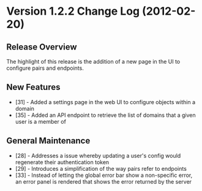 # Version 1.2.2 Change Log (2012-02-20)

## Release Overview

The highlight of this release is the addition of a new page in the UI to configure pairs and endpoints.

## New Features

* [31] - Added a settings page in the web UI to configure objects within a domain
* [35] - Added an API endpoint to retrieve the list of domains that a given user is a member of

## General Maintenance

* [28] - Addresses a issue whereby updating a user's config would regenerate their authentication token
* [29] - Introduces a simplification of the way pairs refer to endpoints
* [33] - Instead of letting the global error bar show a non-specific error, an error panel is rendered that shows the error returned by the server
